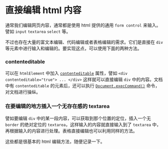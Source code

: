 # 直接编辑 html 内容

通常我们编辑网页内容，通常都是使用 html 提供的通用 `form control` 来输入。譬如 `input` `textarea` `select` 等。

不过也存在大量的富文本编辑、代码编辑或者表格编辑的需求。它们是直接在 `div` 等元素中进行输入和编辑的。要实现这点，可以使用下面的两种方法。

### contenteditable

可以在 `htmlElement` 中加入 [`contenteditable`](https://developer.mozilla.org/en-US/docs/Web/HTML/Global_attributes/contenteditable) 属性，譬如 `<div contenteditable="true"> ... </div>` 这样就可以直接编辑 `div` 中的内容。文档中有 `contenteditable` 的元素后，还可以执行 [`Document.execCommand()`](https://developer.mozilla.org/en-US/docs/Web/API/Document/execCommand) 命令，对文档进行操纵。

### 在要编辑的地方插入一个无存在感的 textarea

譬如要编辑 `div` 中的某一段内容，可以获取到那个位置的定位，插入一个无 `border` 的绝对定位的 `textarea`，这样输入的内容就直接输入到了 `textarea` 中，再根据输入的内容进行处理。表格直接编辑也可以利用同样的方法。


这些都是很基本的 html 编辑方法，随便记录一下。
